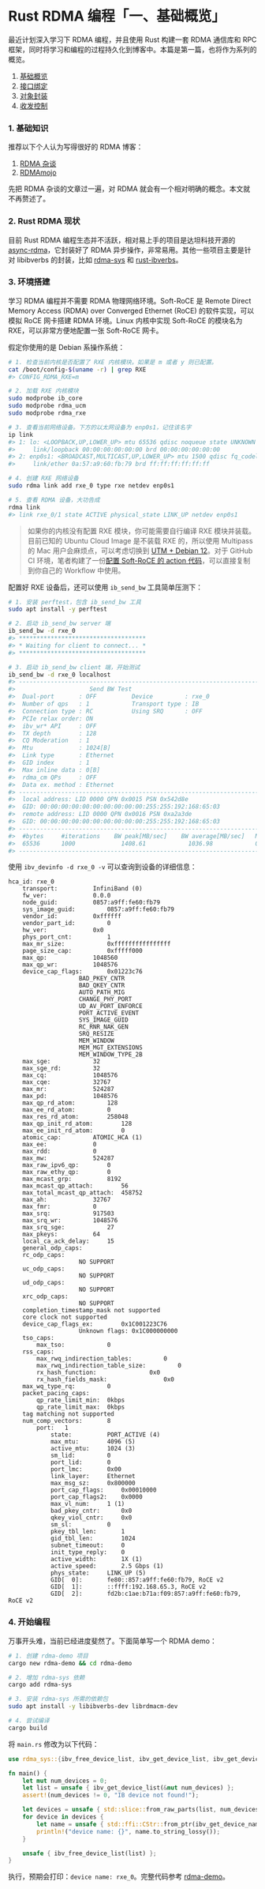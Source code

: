 # Rust RDMA 编程「一、基础概览」

最近计划深入学习下 RDMA 编程，并且使用 Rust 构建一套 RDMA 通信库和 RPC 框架，同时将学习和编程的过程持久化到博客中。本篇是第一篇，也将作为系列的概览。

1. [基础概览](/rdma/rust_rdma_programming_01.html)
2. [接口绑定](/rdma/rust_rdma_programming_02.html)
3. [对象封装](/rdma/rust_rdma_programming_03.html)
3. [收发控制](/rdma/rust_rdma_programming_04.html)

### 1. 基础知识

推荐以下个人认为写得很好的 RDMA 博客：

1. [RDMA 杂谈](https://zhuanlan.zhihu.com/p/164908617)
2. [RDMAmojo](https://www.rdmamojo.com)

先把 RDMA 杂谈的文章过一遍，对 RDMA 就会有一个相对明确的概念。本文就不再赘述了。

### 2. Rust RDMA 现状

目前 Rust RDMA 编程生态并不活跃，相对易上手的项目是达坦科技开源的 [async-rdma](https://github.com/datenlord/async-rdma)，它封装好了 RDMA 异步操作，非常易用。其他一些项目主要是针对 libibverbs 的封装，比如 [rdma-sys](https://github.com/datenlord/rdma-sys) 和 [rust-ibverbs](https://github.com/jonhoo/rust-ibverbs)。

### 3. 环境搭建

学习 RDMA 编程并不需要 RDMA 物理网络环境。Soft-RoCE 是 Remote Direct Memory Access (RDMA) over Converged Ethernet (RoCE) 的软件实现，可以模拟 RoCE 网卡搭建 RDMA 环境。Linux 内核中实现 Soft-RoCE 的模块名为 RXE，可以非常方便地配置一张 Soft-RoCE 网卡。

假定你使用的是 Debian 系操作系统：

```bash
# 1. 检查当前内核是否配置了 RXE 内核模块。如果是 m 或者 y 则已配置。
cat /boot/config-$(uname -r) | grep RXE
#> CONFIG_RDMA_RXE=m

# 2. 加载 RXE 内核模块
sudo modprobe ib_core
sudo modprobe rdma_ucm
sudo modprobe rdma_rxe

# 3. 查看当前网络设备。下方的以太网设备为 enp0s1，记住该名字
ip link
#> 1: lo: <LOOPBACK,UP,LOWER_UP> mtu 65536 qdisc noqueue state UNKNOWN mode DEFAULT group default qlen 1000
#>     link/loopback 00:00:00:00:00:00 brd 00:00:00:00:00:00
#> 2: enp0s1: <BROADCAST,MULTICAST,UP,LOWER_UP> mtu 1500 qdisc fq_codel state UP mode DEFAULT group default qlen 1000
#>     link/ether 0a:57:a9:60:fb:79 brd ff:ff:ff:ff:ff:ff

# 4. 创建 RXE 网络设备
sudo rdma link add rxe_0 type rxe netdev enp0s1

# 5. 查看 RDMA 设备，大功告成
rdma link
#> link rxe_0/1 state ACTIVE physical_state LINK_UP netdev enp0s1
```

> 如果你的内核没有配置 RXE 模块，你可能需要自行编译 RXE 模块并装载。目前已知的 Ubuntu Cloud Image 是不装载 RXE 的，所以使用 Multipass 的 Mac 用户会麻烦点，可以考虑切换到 [UTM + Debian 12](https://mac.getutm.app/gallery/debian-12)。对于 GitHub CI 环境，笔者构建了一份[配置 Soft-RoCE 的 action 代码](https://github.com/SF-Zhou/setup-soft-roce-action)，可以直接复制到你自己的 Workflow 中使用。

配置好 RXE 设备后，还可以使用 `ib_send_bw` 工具简单压测下：

```bash
# 1. 安装 perftest，包含 ib_send_bw 工具
sudo apt install -y perftest

# 2. 启动 ib_send_bw server 端
ib_send_bw -d rxe_0
#> ************************************
#> * Waiting for client to connect... *
#> ************************************

# 3. 启动 ib_send_bw client 端，开始测试
ib_send_bw -d rxe_0 localhost
#> ---------------------------------------------------------------------------------------
#>                     Send BW Test
#>  Dual-port       : OFF          Device         : rxe_0
#>  Number of qps   : 1            Transport type : IB
#>  Connection type : RC           Using SRQ      : OFF
#>  PCIe relax order: ON
#>  ibv_wr* API     : OFF
#>  TX depth        : 128
#>  CQ Moderation   : 1
#>  Mtu             : 1024[B]
#>  Link type       : Ethernet
#>  GID index       : 1
#>  Max inline data : 0[B]
#>  rdma_cm QPs     : OFF
#>  Data ex. method : Ethernet
#> ---------------------------------------------------------------------------------------
#>  local address: LID 0000 QPN 0x0015 PSN 0x542d8e
#>  GID: 00:00:00:00:00:00:00:00:00:00:255:255:192:168:65:03
#>  remote address: LID 0000 QPN 0x0016 PSN 0xa2a3de
#>  GID: 00:00:00:00:00:00:00:00:00:00:255:255:192:168:65:03
#> ---------------------------------------------------------------------------------------
#>  #bytes     #iterations    BW peak[MB/sec]    BW average[MB/sec]   MsgRate[Mpps]
#>  65536      1000             1408.61            1036.98            0.016592
#> ---------------------------------------------------------------------------------------
```

使用 `ibv_devinfo -d rxe_0 -v` 可以查询到设备的详细信息：

```
hca_id:	rxe_0
	transport:			InfiniBand (0)
	fw_ver:				0.0.0
	node_guid:			0857:a9ff:fe60:fb79
	sys_image_guid:			0857:a9ff:fe60:fb79
	vendor_id:			0xffffff
	vendor_part_id:			0
	hw_ver:				0x0
	phys_port_cnt:			1
	max_mr_size:			0xffffffffffffffff
	page_size_cap:			0xfffff000
	max_qp:				1048560
	max_qp_wr:			1048576
	device_cap_flags:		0x01223c76
					BAD_PKEY_CNTR
					BAD_QKEY_CNTR
					AUTO_PATH_MIG
					CHANGE_PHY_PORT
					UD_AV_PORT_ENFORCE
					PORT_ACTIVE_EVENT
					SYS_IMAGE_GUID
					RC_RNR_NAK_GEN
					SRQ_RESIZE
					MEM_WINDOW
					MEM_MGT_EXTENSIONS
					MEM_WINDOW_TYPE_2B
	max_sge:			32
	max_sge_rd:			32
	max_cq:				1048576
	max_cqe:			32767
	max_mr:				524287
	max_pd:				1048576
	max_qp_rd_atom:			128
	max_ee_rd_atom:			0
	max_res_rd_atom:		258048
	max_qp_init_rd_atom:		128
	max_ee_init_rd_atom:		0
	atomic_cap:			ATOMIC_HCA (1)
	max_ee:				0
	max_rdd:			0
	max_mw:				524287
	max_raw_ipv6_qp:		0
	max_raw_ethy_qp:		0
	max_mcast_grp:			8192
	max_mcast_qp_attach:		56
	max_total_mcast_qp_attach:	458752
	max_ah:				32767
	max_fmr:			0
	max_srq:			917503
	max_srq_wr:			1048576
	max_srq_sge:			27
	max_pkeys:			64
	local_ca_ack_delay:		15
	general_odp_caps:
	rc_odp_caps:
					NO SUPPORT
	uc_odp_caps:
					NO SUPPORT
	ud_odp_caps:
					NO SUPPORT
	xrc_odp_caps:
					NO SUPPORT
	completion_timestamp_mask not supported
	core clock not supported
	device_cap_flags_ex:		0x1C001223C76
					Unknown flags: 0x1C000000000
	tso_caps:
		max_tso:			0
	rss_caps:
		max_rwq_indirection_tables:			0
		max_rwq_indirection_table_size:			0
		rx_hash_function:				0x0
		rx_hash_fields_mask:				0x0
	max_wq_type_rq:			0
	packet_pacing_caps:
		qp_rate_limit_min:	0kbps
		qp_rate_limit_max:	0kbps
	tag matching not supported
	num_comp_vectors:		8
		port:	1
			state:			PORT_ACTIVE (4)
			max_mtu:		4096 (5)
			active_mtu:		1024 (3)
			sm_lid:			0
			port_lid:		0
			port_lmc:		0x00
			link_layer:		Ethernet
			max_msg_sz:		0x800000
			port_cap_flags:		0x00010000
			port_cap_flags2:	0x0000
			max_vl_num:		1 (1)
			bad_pkey_cntr:		0x0
			qkey_viol_cntr:		0x0
			sm_sl:			0
			pkey_tbl_len:		1
			gid_tbl_len:		1024
			subnet_timeout:		0
			init_type_reply:	0
			active_width:		1X (1)
			active_speed:		2.5 Gbps (1)
			phys_state:		LINK_UP (5)
			GID[  0]:		fe80::857:a9ff:fe60:fb79, RoCE v2
			GID[  1]:		::ffff:192.168.65.3, RoCE v2
			GID[  2]:		fd2b:c1ae:b71a:f09:857:a9ff:fe60:fb79, RoCE v2
```

### 4. 开始编程

万事开头难，当前已经进度斐然了。下面简单写一个 RDMA demo：

```bash
# 1. 创建 rdma-demo 项目
cargo new rdma-demo && cd rdma-demo

# 2. 增加 rdma-sys 依赖
cargo add rdma-sys

# 3. 安装 rdma-sys 所需的依赖包
sudo apt install -y libibverbs-dev librdmacm-dev

# 4. 尝试编译
cargo build
```

将 `main.rs` 修改为以下代码：

```rust
use rdma_sys::{ibv_free_device_list, ibv_get_device_list, ibv_get_device_name};

fn main() {
    let mut num_devices = 0;
    let list = unsafe { ibv_get_device_list(&mut num_devices) };
    assert!(num_devices != 0, "IB device not found!");

    let devices = unsafe { std::slice::from_raw_parts(list, num_devices as usize) };
    for device in devices {
        let name = unsafe { std::ffi::CStr::from_ptr(ibv_get_device_name(*device)) };
        println!("device name: {}", name.to_string_lossy());
    }

    unsafe { ibv_free_device_list(list) };
}
```

执行，预期会打印：`device name: rxe_0`。完整代码参考 [rdma-demo](https://github.com/SF-Zhou/rdma-demo)。
